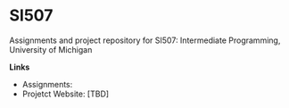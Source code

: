 # SI507
Assignments and project repository for SI507: Intermediate Programming, University of Michigan

**Links**

- Assignments: 
- Projetct Website: [TBD]
